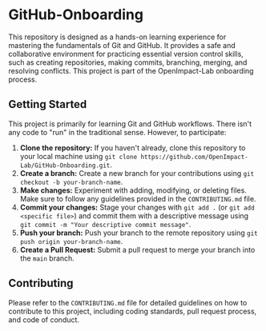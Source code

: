 # GitHub-Onboarding

This repository is designed as a hands-on learning experience for mastering the fundamentals of Git and GitHub.  It provides a safe and collaborative environment for practicing essential version control skills, such as creating repositories, making commits, branching, merging, and resolving conflicts. This project is part of the OpenImpact-Lab onboarding process.

## Getting Started

This project is primarily for learning Git and GitHub workflows.  There isn't any code to "run" in the traditional sense.  However, to participate:

1.  **Clone the repository:**  If you haven't already, clone this repository to your local machine using `git clone https://github.com/OpenImpact-Lab/GitHub-Onboarding.git`.
2.  **Create a branch:**  Create a new branch for your contributions using `git checkout -b your-branch-name`.
3.  **Make changes:**  Experiment with adding, modifying, or deleting files.  Make sure to follow any guidelines provided in the `CONTRIBUTING.md` file.
4.  **Commit your changes:**  Stage your changes with `git add .` (or `git add <specific file>`) and commit them with a descriptive message using `git commit -m "Your descriptive commit message"`.
5.  **Push your branch:** Push your branch to the remote repository using `git push origin your-branch-name`.
6.  **Create a Pull Request:**  Submit a pull request to merge your branch into the `main` branch.

## Contributing

Please refer to the `CONTRIBUTING.md` file for detailed guidelines on how to contribute to this project, including coding standards, pull request process, and code of conduct.